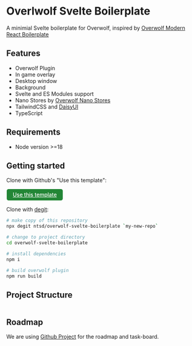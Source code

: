 # Overlwolf Svelte Boilerplate

A minimial Svelte boilerplate for Overwolf, inspired by [Overwolf Modern React Boilerplate](https://github.com/AlbericoD/overwolf-modern-react-boilerplate)

## Features

- Overwolf Plugin
- In game overlay
- Desktop window
- Background
- Svelte and ES Modules support
- Nano Stores by [Overwolf Nano Stores](https://github.com/ntsd/overwolf-nanostores)
- TailwindCSS and [DaisyUI](https://daisyui.com/)
- TypeScript

## Requirements

- Node version >=18

## Getting started

Clone with Github's "Use this template":

<a style="
background-color: rgb(35, 134, 54);
color: rgb(255, 255, 255);
position: relative;
display: inline-block;
padding: 5px 16px;
font-size: 14px;
font-weight: 500;
line-height: 20px;
white-space: nowrap;
vertical-align: middle;
cursor: pointer;
user-select: none;
border: 1px solid;
border-radius: 6px;
" href="https://github.com/new?template_name=overwolf-svelte-boilerplate&template_owner=ntsd">
Use this template
</a>

Clone with [degit](https://github.com/Rich-Harris/degit):

```sh
# make copy of this repository
npx degit ntsd/overwolf-svelte-boilerplate `my-new-repo`

# change to project directory
cd overwolf-svelte-boilerplate

# install dependencies
npm i

# build overwolf plugin
npm run build
```

## Project Structure

```tree

```

## Roadmap

We are using [Github Project](https://github.com/ntsd/overwolf-svelte-boilerplate/projects) for the roadmap and task-board.

